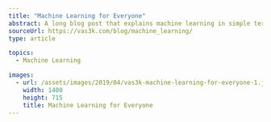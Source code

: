 ```yaml
---
title: "Machine Learning for Everyone"
abstract: A long blog post that explains machine learning in simple terms, with real-world examples and lots of visuals.
sourceUrl: https://vas3k.com/blog/machine_learning/
type: article

topics:
  - Machine Learning

images:
  - url: /assets/images/2019/04/vas3k-machine-learning-for-everyone-1.jpg
    width: 1400
    height: 715
    title: Machine Learning for Everyone
---
```

